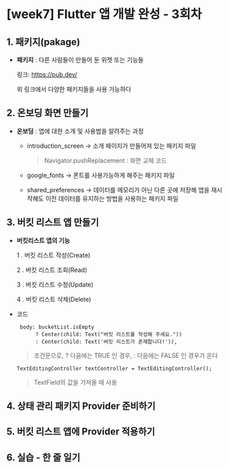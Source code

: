 # [week7] Flutter 앱 개발 완성 - 3회차

## 1. 패키지(pakage)

+  __패키지__ : 다른 사람들이 만들어 둔 위젯 또는 기능들

   링크: <https://pub.dev/>
  
   위 링크에서 다양한 패키지들을 사용 가능하다


## 2. 온보딩 화면 만들기

+ __온보딩__ : 앱에 대한 소개 및 사용법을 알려주는 과정

   - introduction_screen -> 소개 페이지가 만들어져 있는 패키지 파일
   
      > Navigator.pushReplacement : 화면 교체 코드

   - google_fonts -> 폰트를 사용가능하게 해주는 패키지 파일

   - shared_preferences -> 데이터를 메모리가 아닌 다른 곳에 저장해 앱을 재시작해도 이전 데이터를 유지하는 방법을 사용하는 패키지 파일


## 3. 버킷 리스트 앱 만들기

+ __버킷리스트 앱의 기능__


   1 . 버킷 리스트 작성(Create)
   
   2 . 버킷 리스트 조회(Read)

   3 . 버킷 리스트 수정(Update)

   4 . 버킷 리스트 삭제(Delete)
   
+ 코드

   ```
    body: bucketList.isEmpty
         ? Center(child: Text("버킷 리스트를 작성해 주세요."))
         : Center(child: Text('버킷 리스트가 존재합니다!')),
   ```
   > 조건문으로, ? 다음에는 TRUE 인 경우, : 다음에는 FALSE 인 경우가 온다
   

   ```
   TextEditingController textController = TextEditingController();
   ```
   > TextField의 값을 가져올 때 사용

         
         


## 4. 상태 관리 패키지 Provider 준비하기

## 5. 버킷 리스트 앱에 Provider 적용하기

## 6. 실습 - 한 줄 일기
